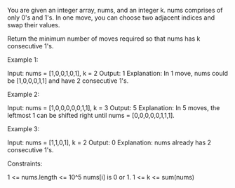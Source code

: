 You are given an integer array, nums, and an integer k. nums comprises of
only 0's and 1's. In one move, you can choose two adjacent indices and swap
their values.

Return the minimum number of moves required so that nums has k consecutive
1's.


Example 1:


Input: nums = [1,0,0,1,0,1], k = 2
Output: 1
Explanation: In 1 move, nums could be [1,0,0,0,1,1] and have 2 consecutive
1's.


Example 2:


Input: nums = [1,0,0,0,0,0,1,1], k = 3
Output: 5
Explanation: In 5 moves, the leftmost 1 can be shifted right until nums =
[0,0,0,0,0,1,1,1].


Example 3:


Input: nums = [1,1,0,1], k = 2
Output: 0
Explanation: nums already has 2 consecutive 1's.



Constraints:


1 <= nums.length <= 10^5
nums[i] is 0 or 1.
1 <= k <= sum(nums)




